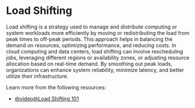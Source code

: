 # Load Shifting

Load shifting is a strategy used to manage and distribute computing or system workloads more efficiently by moving or redistributing the load from peak times to off-peak periods. This approach helps in balancing the demand on resources, optimizing performance, and reducing costs. In cloud computing and data centers, load shifting can involve rescheduling jobs, leveraging different regions or availability zones, or adjusting resource allocation based on real-time demand. By smoothing out peak loads, organizations can enhance system reliability, minimize latency, and better utilize their infrastructure.

Learn more from the following resources:

- [@video@Load Shifting 101](https://www.youtube.com/watch?v=DOyMJEdk5aE)
